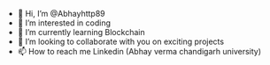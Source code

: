 - 👋 Hi, I’m @Abhayhttp89
- 👀 I’m interested in coding
- 🌱 I’m currently learning Blockchain
- 💞️ I’m looking to collaborate with you on exciting projects
- 📫 How to reach me Linkedin (Abhay verma chandigarh university)

<!---
Abhayhttp89/Abhayhttp89 is a ✨ special ✨ repository because its `README.md` (this file) appears on your GitHub profile.
You can click the Preview link to take a look at your changes.
--->
